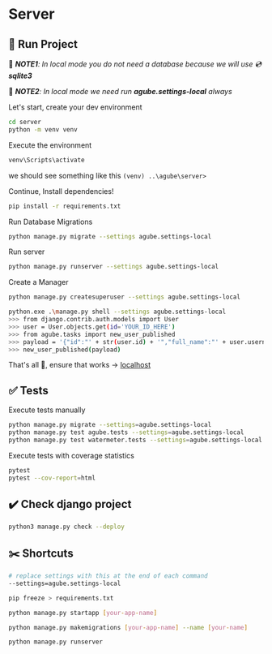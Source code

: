 # Server

## 🚀 Run Project

📑 ___NOTE1__: In local mode you do not need a database because we will use 💿 __sqlite3___

📑 ___NOTE2__: In local mode we need run __agube.settings-local__ always_

Let's start, create your dev environment

```bash
cd server
python -m venv venv
```

Execute the environment

```bash
venv\Scripts\activate
```

we should see something like this `(venv) ..\agube\server>`

Continue, Install dependencies!

```bash
pip install -r requirements.txt
```

Run Database Migrations

```bash
python manage.py migrate --settings agube.settings-local
```

Run server

```bash
python manage.py runserver --settings agube.settings-local
```

Create a Manager

```bash
python manage.py createsuperuser --settings agube.settings-local

python.exe .\manage.py shell --settings agube.settings-local
>>> from django.contrib.auth.models import User 
>>> user = User.objects.get(id='YOUR_ID_HERE')
>>> from agube.tasks import new_user_published
>>> payload = '{"id":"' + str(user.id) + '","full_name":"' + user.username + " " + user.last_name + '","extra_info":"availa","email":"' + user.email + '","phone_number":"123456789"}'
>>> new_user_published(payload)
```

That's all 🥳, ensure that works -> [localhost](http://localhost:8000/swagger)

## ✅ Tests

Execute tests manually

```bash
python manage.py migrate --settings=agube.settings-local
python manage.py test agube.tests --settings=agube.settings-local
python manage.py test watermeter.tests --settings=agube.settings-local
```

Execute tests with coverage statistics

```bash
pytest
pytest --cov-report=html
```

## ✔️ Check django project

```bash
python3 manage.py check --deploy
```

## ✂️ Shortcuts

```bash
# replace settings with this at the end of each command
--settings=agube.settings-local
```

```bash
pip freeze > requirements.txt
```

```bash
python manage.py startapp [your-app-name]
```

```bash
python manage.py makemigrations [your-app-name] --name [your-name]
```

```bash
python manage.py runserver
```
